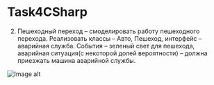 # Task4CSharp
2. Пешеходный переход – смоделировать работу пешеходного перехода. Реализовать классы – Авто, Пешеход, интерфейс – аварийная служба. События – зеленый свет для пешехода, аварийная ситуация(с некоторой долей вероятности) – должна приезжать машина аварийной службы.

![Image alt](https://i.imgur.com/MN2WN2C.png)
